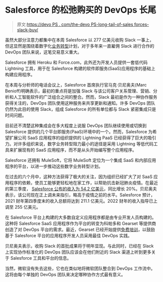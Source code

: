 # Salesforce 的松弛购买的 DevOps 长尾

> 原文:[https://devo PS . com/the-devo PS-long-tail-of-sales forces-slack-buy/](https://devops.com/the-devops-long-tail-of-salesforces-slack-buy/)

虽然大部分注意力都集中在本周 Salesforce 以 277 亿美元收购 Slack 一事上，但这显然是围绕着数字化[业务转型](https://devops.com/?s=business%20transformation)计划，对于多年来一直雇佣 Slack 进行合作的 DevOps 团队来说，这笔交易意义重大。

Salesforce 拥有 Heroku 和 Force.com，此外还为开发人员提供一套低代码 Lightning 工具，用于在 Salesforce 构建的软件即服务(SaaS)应用程序的基础上构建应用程序。

在本周与分析师的电话会议上，Salesforce 首席执行官马克·贝尼奥夫(Marc Benioff)明确表示，最初的重点将是加强 Slack 与该公司客户关系管理、营销、分析和人工智能软件的广泛组合之间的整合。然而，Slack 最初是作为一种协作服务获得关注的，DevOps 团队使用这种服务来共享更新和通知。许多 DevOps 团队仍然为此目的使用 Slack，组成 Salesforce 的所有单位都与 Slack 紧密集成只是时间问题。

目前还不清楚这种集成会在多大程度上说服 DevOps 团队继续使用或切换到 Salesforce 提供的几个平台即服务(PaaS)环境中的一个。然而，Salesforce 为希望扩展公司 SaaS 应用程序的组织提供的 Lightning PaaS 已经获得了巨大的吸引力。对许多组织来说，数字业务转型阻力最小的途径是采用 Lightning 等低代码工具来扩展现有的 SaaS 应用程序，而不是从头开始编写整个应用程序。

Salesforce 还拥有 MuleSoft，它将 MuleSoft 定位为一个集成 SaaS 和内部应用程序的平台，以进一步推动这些数字业务转型计划。

在过去的六个月中，这种方法获得了极大的关注，因为组织已经扩大了对 SaaS 应用程序的依赖，使员工能够更轻松地在家工作，以帮助抗击新冠肺炎疫情。在最近的第三季度， [Salesforce 公布的收入为 54.2 亿美元](https://investor.salesforce.com/press-releases/press-release-details/2020/Salesforce-Announces-Strong-Third-Quarter-Fiscal-2021-Results/default.aspx)，同比增长 20%。贝尼奥夫表示，该公司现在正上调未来指引，略高于疫情之前的水平。Salesforce 预计，2021 财年第四季度末的收入总额将达到 211.1 亿美元。2022 财年的收入指导已上调至 255 亿美元。

在 Salesforce 平台上构建的大多数自定义应用程序都是由专业开发人员构建的。这种将 Salesforce SaaS 应用程序作为平台的转变为科帕多和 Gearset 等提供商创造了对 DevOps 平台的需求。最近，Gearset 已经开始提供[免费培训](https://devopslaunchpad.com/)，以鼓励基于 Salesforce 平台的应用程序开发人员采用最佳 DevOps 实践。

贝尼奥夫表示，收购 Slack 的首批成果将于明年显现。与此同时，已经在 Slack 上实现协作标准化的 DevOps 团队应该会在他们附近的 Slack 渠道上听到更多关于 Salesforce 工具和平台的信息。

当然，微软没有失去这些，它也在类似地将微软团队整合到 DevOps 工作流中。这将由每个单独的 DevOps 团队来决定哪种协作方式最有意义。